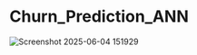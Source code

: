 ﻿# Churn_Prediction_ANN
![Screenshot 2025-06-04 151929](https://github.com/user-attachments/assets/13a6eef8-8e1f-4682-809e-c0cd379db02a)
